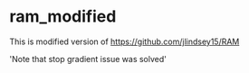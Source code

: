 # ram_modified

This is modified version of https://github.com/jlindsey15/RAM

'Note that stop gradient issue was solved'
